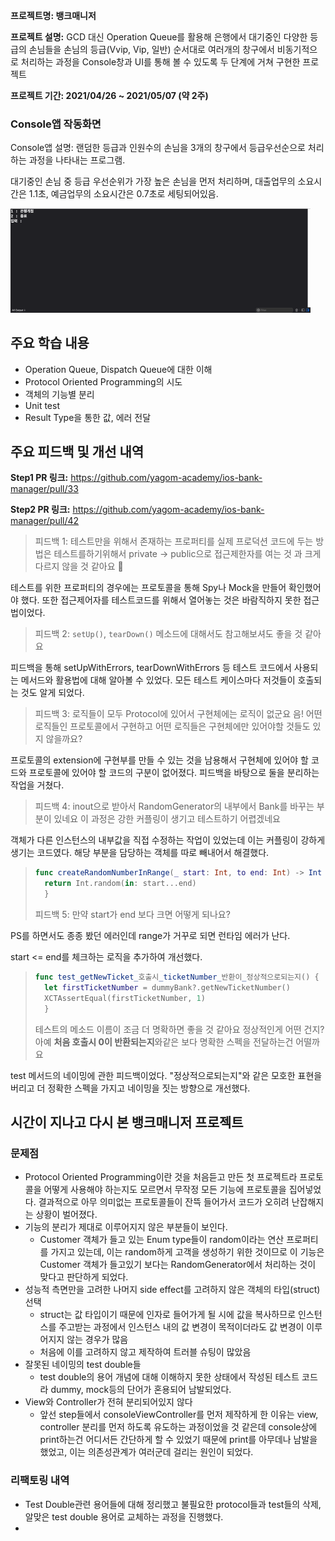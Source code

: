 **프로젝트명: 뱅크매니저**

**프로젝트 설명:** GCD 대신 Operation Queue를 활용해 은행에서 대기중인 다양한 등급의 손님들을 손님의 등급(Vvip, Vip, 일반) 순서대로 여러개의 창구에서 비동기적으로 처리하는 과정을 Console창과 UI를 통해 볼 수 있도록 두 단계에 거쳐 구현한 프로젝트

**프로젝트 기간: 2021/04/26 ~ 2021/05/07 (약 2주)**

### Console앱 작동화면

Console앱 설명: 랜덤한 등급과 인원수의 손님을 3개의 창구에서 등급우선순으로 처리하는 과정을 나타내는 프로그램. 

대기중인 손님 중 등급 우선순위가 가장 높은 손님을 먼저 처리하며, 대출업무의 소요시간은 1.1초, 예금업무의 소요시간은 0.7초로 세팅되어있음.

<img src="https://raw.githubusercontent.com/Neph3779/Blog-Image/forUpload/img/20220923182331.gif" alt="화면 기록 2022-09-23 오후 6.08.22" style="zoom:50%;" />



## 주요 학습 내용

- Operation Queue, Dispatch Queue에 대한 이해
- Protocol Oriented Programming의 시도
- 객체의 기능별 분리
- Unit test
- Result Type을 통한 값, 에러 전달



## 주요 피드백 및 개선 내역

**Step1 PR 링크:** https://github.com/yagom-academy/ios-bank-manager/pull/33

**Step2 PR 링크:** https://github.com/yagom-academy/ios-bank-manager/pull/42



> 피드백 1: 테스트만을 위해서 존재하는 프로퍼티를 실제 프로덕션 코드에 두는 방법은
> 테스트를하기위해서 private -> public으로 접근제한자를 여는 것 과 크게 다르지 않을 것 같아요 🤔

테스트를 위한 프로퍼티의 경우에는 프로토콜을 통해 Spy나 Mock을 만들어 확인했어야 했다. 또한 접근제어자를 테스트코드를 위해서 열어놓는 것은 바람직하지 못한 접근법이었다.



> 피드백 2: `setUp()`, `tearDown()`
> 메소드에 대해서도 참고해보셔도 좋을 것 같아요

피드백을 통해 setUpWithErrors, tearDownWithErrors 등 테스트 코드에서 사용되는 메서드와 활용법에 대해 알아볼 수 있었다. 모든 테스트 케이스마다 저것들이 호출되는 것도 알게 되었다.

> 피드백 3: 로직들이 모두 Protocol에 있어서 구현체에는 로직이 없군요 음!
> 어떤 로직들인 프로토콜에서 구현하고 어떤 로직들은 구현체에만 있어야할 것들도 있지 않을까요?

프로토콜의 extension에 구현부를 만들 수 있는 것을 남용해서 구현체에 있어야 할 코드와 프로토콜에 있어야 할 코드의 구분이 없어졌다. 피드백을 바탕으로 둘을 분리하는 작업을 거쳤다.



> 피드백 4: inout으로 받아서 RandomGenerator의 내부에서 Bank를 바꾸는 부분이 있네요
> 이 과정은 강한 커플링이 생기고 테스트하기 어렵겠네요

객체가 다른 인스턴스의 내부값을 직접 수정하는 작업이 있었는데 이는 커플링이 강하게 생기는 코드였다. 해당 부분을 담당하는 객체를 따로 빼내어서 해결했다.



> ```swift
> func createRandomNumberInRange(_ start: Int, to end: Int) -> Int {
>   return Int.random(in: start...end)
>   }
> ```
>
> 피드백 5: 만약 start가 end 보다 크면 어떻게 되나요?

PS를 하면서도 종종 봤던 에러인데 range가 거꾸로 되면 런타임 에러가 난다. 

start <= end를 체크하는 로직을 추가하여 개선했다.



> ```swift
> func test_getNewTicket_호출시_ticketNumber_반환이_정상적으로되는지() {
>   let firstTicketNumber = dummyBank?.getNewTicketNumber()
>   XCTAssertEqual(firstTicketNumber, 1)
>   }
> ```
>
> 테스트의 메소드 이름이 조금 더 명확하면 좋을 것 같아요
> 정상적인게 어떤 건지? 아예 **처음 호출시 0이 반환되는지**와같은 보다 명확한 스펙을 전달하는건 어떨까요

test 메서드의 네이밍에 관한 피드백이었다. "정상적으로되는지"와 같은 모호한 표현을 버리고 더 정확한 스펙을 가지고 네이밍을 짓는 방향으로 개선했다.



## 시간이 지나고 다시 본 뱅크매니저 프로젝트

### 문제점

- Protocol Oriented Programming이란 것을 처음듣고 만든 첫 프로젝트라 프로토콜을 어떻게 사용해야 하는지도 모르면서 무작정 모든 기능에 프로토콜을 집어넣었다. 결과적으로 아무 의미없는 프로토콜들이 잔뜩 들어가서 코드가 오히려 난잡해지는 상황이 벌어졌다.
- 기능의 분리가 제대로 이루어지지 않은 부분들이 보인다.
  - Customer 객체가 들고 있는 Enum type들이 random이라는 연산 프로퍼티를 가지고 있는데, 이는 random하게 고객을 생성하기 위한 것이므로 이 기능은 Customer 객체가 들고있기 보다는 RandomGenerator에서 처리하는 것이 맞다고 판단하게 되었다.
- 성능적 측면만을 고려한 나머지 side effect를 고려하지 않은 객체의 타입(struct) 선택
  - struct는 값 타입이기 때문에 인자로 들어가게 될 시에 값을 복사하므로 인스턴스를 주고받는 과정에서 인스턴스 내의 값 변경이 목적이더라도 값 변경이 이루어지지 않는 경우가 많음
  - 처음에 이를 고려하지 않고 제작하여 트러블 슈팅이 많았음
- 잘못된 네이밍의 test double들
  - test double의 용어 개념에 대해 이해하지 못한 상태에서 작성된 테스트 코드라 dummy, mock등의 단어가 혼용되어 남발되었다.
- View와 Controller가 전혀 분리되어있지 않다
  - 앞선 step들에서 consoleViewController를 먼저 제작하게 한 이유는 view, controller 분리를 먼저 하도록 유도하는 과정이었을 것 같은데 console상에 print하는건 어디서든 간단하게 할 수 있었기 때문에 print를 아무데나 남발을 했었고, 이는 의존성관계가 여러군데 걸리는 원인이 되었다.




### 리팩토링 내역

- Test Double관련 용어들에 대해 정리했고 불필요한 protocol들과 test들의 삭제, 알맞은 test double 용어로 교체하는 과정을 진행했다.
- 
